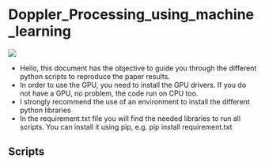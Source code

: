 # Doppler_Processing_using_machine_learning
<img src="https://media.giphy.com/media/VuehuL4fMHLgs/giphy.gif"/>

+ Hello, this document has the objective to guide you through the different python scripts to reproduce the paper results. 
+ In order to use the GPU, you need to install the GPU drivers. If you do not have a GPU, no problem, the code run on CPU too.
+ I strongly recommend the use of an environment to install the different python libraries 
+ In the requirement.txt file you will find the needed libraries to run all scripts. You can install it using pip, e.g. pip install requirement.txt

## Scripts



